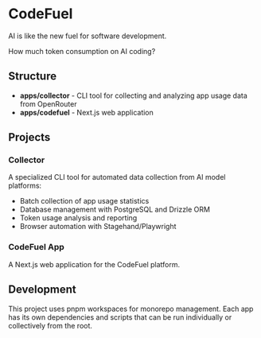 # CodeFuel

AI is like the new fuel for software development.

How much token consumption on AI coding?

## Structure

- **apps/collector** - CLI tool for collecting and analyzing app usage data from OpenRouter
- **apps/codefuel** - Next.js web application

## Projects

### Collector

A specialized CLI tool for automated data collection from AI model platforms:
- Batch collection of app usage statistics
- Database management with PostgreSQL and Drizzle ORM
- Token usage analysis and reporting
- Browser automation with Stagehand/Playwright

### CodeFuel App

A Next.js web application for the CodeFuel platform.

## Development

This project uses pnpm workspaces for monorepo management. Each app has its own dependencies and scripts that can be run individually or collectively from the root.
